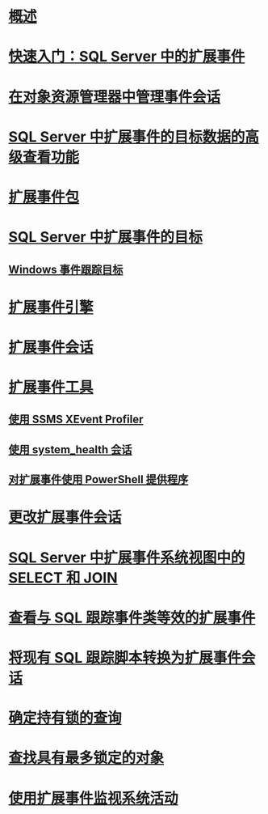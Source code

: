 # [概述](extended-events.md)  
# [快速入门：SQL Server 中的扩展事件](quick-start-extended-events-in-sql-server.md)  
# [在对象资源管理器中管理事件会话](manage-event-sessions-in-the-object-explorer.md)  
# [SQL Server 中扩展事件的目标数据的高级查看功能](advanced-viewing-of-target-data-from-extended-events-in-sql-server.md)  
# [扩展事件包](sql-server-extended-events-packages.md)  
# [SQL Server 中扩展事件的目标](targets-for-extended-events-in-sql-server.md)  
## [Windows 事件跟踪目标](event-tracing-for-windows-target.md)  
# [扩展事件引擎](sql-server-extended-events-engine.md)  
# [扩展事件会话](sql-server-extended-events-sessions.md)  
# [扩展事件工具](extended-events-tools.md)  
## [使用 SSMS XEvent Profiler](use-the-ssms-xe-profiler.md)
## [使用 system_health 会话](use-the-system-health-session.md)  
## [对扩展事件使用 PowerShell 提供程序](use-the-powershell-provider-for-extended-events.md)  
# [更改扩展事件会话](alter-an-extended-events-session.md)  
# [SQL Server 中扩展事件系统视图中的 SELECT 和 JOIN](selects-and-joins-from-system-views-for-extended-events-in-sql-server.md)  
# [查看与 SQL 跟踪事件类等效的扩展事件](view-the-extended-events-equivalents-to-sql-trace-event-classes.md)  
# [将现有 SQL 跟踪脚本转换为扩展事件会话](convert-an-existing-sql-trace-script-to-an-extended-events-session.md)  
# [确定持有锁的查询](determine-which-queries-are-holding-locks.md)  
# [查找具有最多锁定的对象](find-the-objects-that-have-the-most-locks-taken-on-them.md)  
# [使用扩展事件监视系统活动](monitor-system-activity-using-extended-events.md)  

